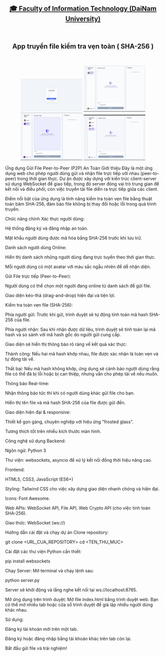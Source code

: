 <h2 align="center">
    <a href="https://dainam.edu.vn/vi/khoa-cong-nghe-thong-tin">
    🎓 Faculty of Information Technology (DaiNam University)
    </a>
</h2>
<br>
<h2 align="center">
   App truyền file kiểm tra vẹn toàn ( SHA-256 )
</h2>
<br>
<div align="center">
    <p align="center">
        <img src="Đăng nhập.png" alt="AIoTLab Logo" width="200"/>
        <img src="Chat.png" alt="AIoTLab Logo" width="200"/>
        <img src="chat2.png" alt="DaiNam University Logo" width="200"/>
        <img src="Chat3.png" alt="DaiNam University Logo" width="200"/>
    </p>
</div>
Ứng dụng Gửi File Peer-to-Peer (P2P) An Toàn
Giới thiệu
Đây là một ứng dụng web cho phép người dùng gửi và nhận file trực tiếp với nhau (peer-to-peer) trong thời gian thực. Dự án được xây dựng với kiến trúc client-server sử dụng WebSocket để giao tiếp, trong đó server đóng vai trò trung gian để kết nối và điều phối, còn việc truyền tải file diễn ra trực tiếp giữa các client.

Điểm nổi bật của ứng dụng là tính năng kiểm tra toàn vẹn file bằng thuật toán băm SHA-256, đảm bảo file không bị thay đổi hoặc lỗi trong quá trình truyền.

Chức năng chính
Xác thực người dùng:

Hệ thống đăng ký và đăng nhập an toàn.

Mật khẩu người dùng được mã hóa bằng SHA-256 trước khi lưu trữ.

Danh sách người dùng Online:

Hiển thị danh sách những người dùng đang trực tuyến theo thời gian thực.

Mỗi người dùng có một avatar với màu sắc ngẫu nhiên để dễ nhận diện.

Gửi File trực tiếp (Peer-to-Peer):

Người dùng có thể chọn một người đang online từ danh sách để gửi file.

Giao diện kéo-thả (drag-and-drop) hiện đại và tiện lợi.

Kiểm tra toàn vẹn file (SHA-256):

Phía người gửi: Trước khi gửi, trình duyệt sẽ tự động tính toán mã hash SHA-256 của file.

Phía người nhận: Sau khi nhận được dữ liệu, trình duyệt sẽ tính toán lại mã hash và so sánh với mã hash gốc do người gửi cung cấp.

Giao diện sẽ hiển thị thông báo rõ ràng về kết quả xác thực:

Thành công: Nếu hai mã hash khớp nhau, file được xác nhận là toàn vẹn và tự động tải về.

Thất bại: Nếu mã hash không khớp, ứng dụng sẽ cảnh báo người dùng rằng file có thể đã bị lỗi hoặc bị can thiệp, nhưng vẫn cho phép tải về nếu muốn.

Thông báo Real-time:

Nhận thông báo tức thì khi có người dùng khác gửi file cho bạn.

Hiển thị tên file và mã hash SHA-256 của file được gửi đến.

Giao diện hiện đại & responsive:

Thiết kế gọn gàng, chuyên nghiệp với hiệu ứng "frosted glass".

Tương thích tốt trên nhiều kích thước màn hình.

Công nghệ sử dụng
Backend:

Ngôn ngữ: Python 3

Thư viện: websockets, asyncio để xử lý kết nối đồng thời hiệu năng cao.

Frontend:

HTML5, CSS3, JavaScript (ES6+)

Styling: Tailwind CSS cho việc xây dựng giao diện nhanh chóng và hiện đại.

Icons: Font Awesome.

Web APIs: WebSocket API, File API, Web Crypto API (cho việc tính toán SHA-256).

Giao thức: WebSocket (ws://)

Hướng dẫn cài đặt và chạy dự án
Clone repository:

git clone <URL_CUA_REPOSITORY>
cd <TEN_THU_MUC>

Cài đặt các thư viện Python cần thiết:

pip install websockets

Chạy Server:
Mở terminal và chạy lệnh sau:

python server.py

Server sẽ khởi động và lắng nghe kết nối tại ws://localhost:8765.

Mở ứng dụng trên trình duyệt:
Mở file index.html bằng trình duyệt web. Bạn có thể mở nhiều tab hoặc cửa sổ trình duyệt để giả lập nhiều người dùng khác nhau.

Sử dụng:

Đăng ký tài khoản mới trên một tab.

Đăng ký hoặc đăng nhập bằng tài khoản khác trên tab còn lại.

Bắt đầu gửi file và trải nghiệm!
